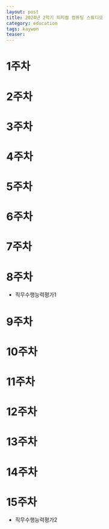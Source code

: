 ```yaml
---
layout: post
title: 2024년 2학기 피지컬 컴퓨팅 스튜디오
category: education
tags: kaywon
teaser: 
---
```


# 1주차
# 2주차
# 3주차
# 4주차
# 5주차
# 6주차
# 7주차
# 8주차
* 직무수행능력평가1
# 9주차
# 10주차
# 11주차
# 12주차
# 13주차
# 14주차
# 15주차
* 직무수행능력평가2